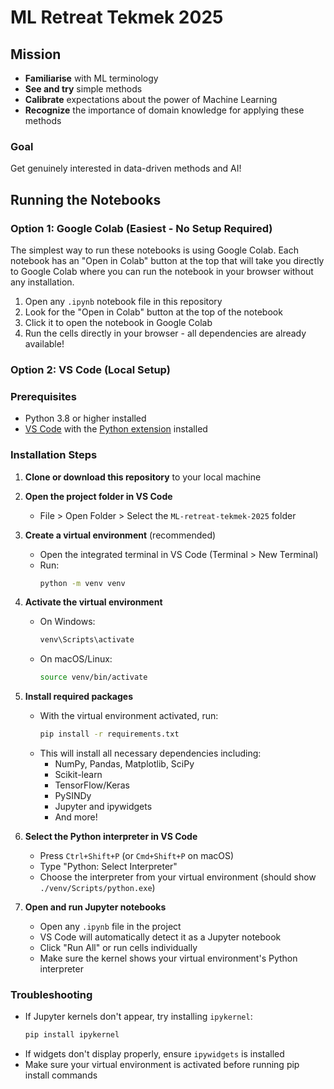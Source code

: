 # ML Retreat Tekmek 2025

## Mission

- **Familiarise** with ML terminology
- **See and try** simple methods
- **Calibrate** expectations about the power of Machine Learning
- **Recognize** the importance of domain knowledge for applying these methods

### Goal

Get genuinely interested in data-driven methods and AI!

## Running the Notebooks

### Option 1: Google Colab (Easiest - No Setup Required)

The simplest way to run these notebooks is using Google Colab. Each notebook has an "Open in Colab" button at the top that will take you directly to Google Colab where you can run the notebook in your browser without any installation.

1. Open any `.ipynb` notebook file in this repository
2. Look for the "Open in Colab" button at the top of the notebook
3. Click it to open the notebook in Google Colab
4. Run the cells directly in your browser - all dependencies are already available!

### Option 2: VS Code (Local Setup)

### Prerequisites
- Python 3.8 or higher installed
- [VS Code](https://code.visualstudio.com/) with the [Python extension](https://marketplace.visualstudio.com/items?itemName=ms-python.python) installed

### Installation Steps

1. **Clone or download this repository** to your local machine

2. **Open the project folder in VS Code**
   - File > Open Folder > Select the `ML-retreat-tekmek-2025` folder

3. **Create a virtual environment** (recommended)
   - Open the integrated terminal in VS Code (Terminal > New Terminal)
   - Run:
     ```bash
     python -m venv venv
     ```

4. **Activate the virtual environment**
   - On Windows:
     ```bash
     venv\Scripts\activate
     ```
   - On macOS/Linux:
     ```bash
     source venv/bin/activate
     ```

5. **Install required packages**
   - With the virtual environment activated, run:
     ```bash
     pip install -r requirements.txt
     ```
   - This will install all necessary dependencies including:
     - NumPy, Pandas, Matplotlib, SciPy
     - Scikit-learn
     - TensorFlow/Keras
     - PySINDy
     - Jupyter and ipywidgets
     - And more!

6. **Select the Python interpreter in VS Code**
   - Press `Ctrl+Shift+P` (or `Cmd+Shift+P` on macOS)
   - Type "Python: Select Interpreter"
   - Choose the interpreter from your virtual environment (should show `./venv/Scripts/python.exe`)

7. **Open and run Jupyter notebooks**
   - Open any `.ipynb` file in the project
   - VS Code will automatically detect it as a Jupyter notebook
   - Click "Run All" or run cells individually
   - Make sure the kernel shows your virtual environment's Python interpreter

### Troubleshooting

- If Jupyter kernels don't appear, try installing `ipykernel`:
  ```bash
  pip install ipykernel
  ```
- If widgets don't display properly, ensure `ipywidgets` is installed
- Make sure your virtual environment is activated before running pip install commands

